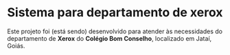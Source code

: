 # Sistema para departamento de xerox

Este projeto foi (está sendo) desenvolvido para atender às necessidades do departamento de **Xerox** do **Colégio Bom Conselho**, localizado em Jataí, Goiás.
